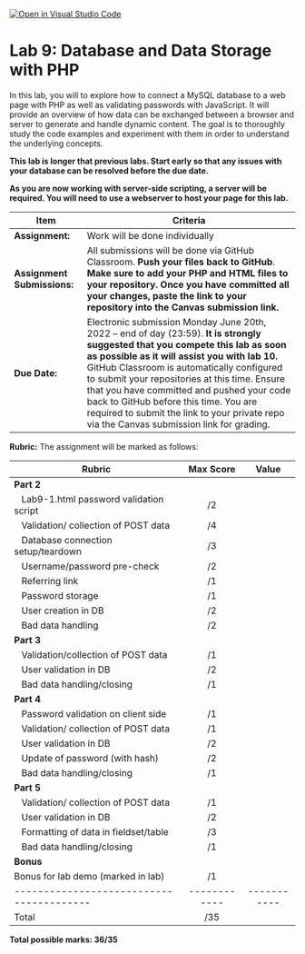 [![Open in Visual Studio Code](https://classroom.github.com/assets/open-in-vscode-c66648af7eb3fe8bc4f294546bfd86ef473780cde1dea487d3c4ff354943c9ae.svg)](https://classroom.github.com/online_ide?assignment_repo_id=8032817&assignment_repo_type=AssignmentRepo)
# Lab 9: Database and Data Storage with PHP

In this lab, you will to explore how to connect a MySQL database to a web page with PHP as well as validating passwords with JavaScript. It will provide an overview of how data can be exchanged between a browser and server to generate and handle dynamic content. The goal is to thoroughly study the code examples and experiment with them in order to understand the underlying concepts.

**This lab is longer that previous labs.  Start early so that any issues with your database can be resolved before the due date.** 

**As you are now working with server-side scripting, a server will be required.  You will need to use a webserver to host your page for this lab.**


| **Item**            | **Criteria** |
|----------------|---------------|
|**Assignment:** | Work will be done individually|
|**Assignment Submissions:**| All submissions will be done via GitHub Classroom.  **Push your files back to GitHub**. **Make sure to add your PHP and HTML files to your repository.**  **Once you have committed all your changes, paste the link to your repository into the Canvas submission link.** |
|**Due Date:**| Electronic submission Monday June 20th, 2022 – end of day (23:59).  **It is strongly suggested that you compete this lab as soon as possible as it will assist you with lab 10.**  GitHub Classroom is automatically configured to submit your repositories at this time.  Ensure that you have committed and pushed your code back to GitHub before this time.  You are required to submit the link to your private repo via the Canvas submission link for grading.|


**Rubric:** The assignment will be marked as follows:

| **Rubric**                                 | **Max Score** | **Value**  |
|---------------------------------------------|:-------------:|:----------:|
| **Part 2** |
| &nbsp;&nbsp; Lab9-1.html password validation script | /2 |
| &nbsp;&nbsp; Validation/ collection of POST data | /4 |
| &nbsp;&nbsp; Database connection setup/teardown | /3 |
| &nbsp;&nbsp; Username/password pre-check | /2 |
| &nbsp;&nbsp; Referring link | /1 |
| &nbsp;&nbsp; Password storage | /1 |
| &nbsp;&nbsp; User creation in DB | /2 |
| &nbsp;&nbsp; Bad data handling | /2 |
| **Part 3** |
| &nbsp;&nbsp; Validation/collection of POST data | /1 |
| &nbsp;&nbsp; User validation in DB | /2 |
| &nbsp;&nbsp; Bad data handling/closing | /1 |
| **Part 4** |
| &nbsp;&nbsp; Password validation on client side | /1 |
| &nbsp;&nbsp; Validation/ collection of POST data | /1 |
| &nbsp;&nbsp; User validation in DB | /2 |
| &nbsp;&nbsp; Update of password (with hash) | /2 |
| &nbsp;&nbsp; Bad data handling/closing | /1 |
| **Part 5** |
| &nbsp;&nbsp; Validation/ collection of POST data | /1 |
| &nbsp;&nbsp; User validation in DB | /2 |
| &nbsp;&nbsp; Formatting of data in fieldset/table | /3 |
| &nbsp;&nbsp; Bad data handling/closing | /1 |
| **Bonus** |
| Bonus for lab demo (marked in lab)		      | /1            |            |
|----------------------------------------|------------|-----------|
|Total                                   |       /35     |            |

**Total possible marks:  36/35**
